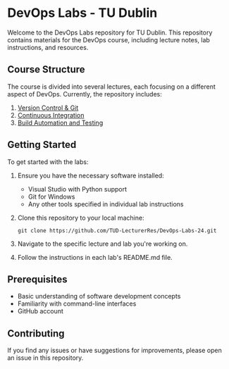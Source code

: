 # DevOps Labs - TU Dublin

Welcome to the DevOps Labs repository for TU Dublin. This repository contains materials for the DevOps course, including lecture notes, lab instructions, and resources.

## Course Structure

The course is divided into several lectures, each focusing on a different aspect of DevOps. Currently, the repository includes:

1. [Version Control & Git](./Lecture02-VersionControl)
2. [Continuous Integration](./Lecture03-ContinuousIntegration)
3. [Build Automation and Testing](./Lecture04-BuildAutomationAndTesting)

## Getting Started

To get started with the labs:

1. Ensure you have the necessary software installed:
   - Visual Studio with Python support
   - Git for Windows
   - Any other tools specified in individual lab instructions

2. Clone this repository to your local machine:
   ```
   git clone https://github.com/TUD-LecturerRes/DevOps-Labs-24.git
   ```

3. Navigate to the specific lecture and lab you're working on.

4. Follow the instructions in each lab's README.md file.

## Prerequisites

- Basic understanding of software development concepts
- Familiarity with command-line interfaces
- GitHub account

## Contributing

If you find any issues or have suggestions for improvements, please open an issue in this repository.
